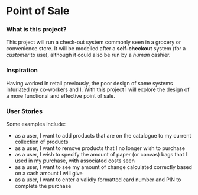# Point of Sale

### What is this project?

This project will run a check-out system commonly seen in
a grocery or convenience store. It will be modelled after
a **self-checkout** system (for a *customer* to use), 
although it could also be run by a *human* cashier.

### Inspiration

Having worked in retail previously, the poor design of some
systems infuriated my co-workers and I. With this project
I will explore the design of a more functional and
effective point of sale.

### User Stories
Some examples include:
- as a user, I want to add products that are on the
catalogue to my current collection of products
- as a user, I want to remove products that I no longer
wish to purchase
- as a user, I wish to specify the amount of paper
(or canvas) bags that I used in my purchase, with associated
costs seen
- as a user, I want to see my amount of change calculated
correctly based on a cash amount I will give
- as a user, I want to enter a validly formatted card
number and PIN to complete the purchase

